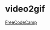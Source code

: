 # video2gif

[FreeCodeCamp](https://www.freecodecamp.org/news/how-to-convert-video-files-to-gif-in-python/)
